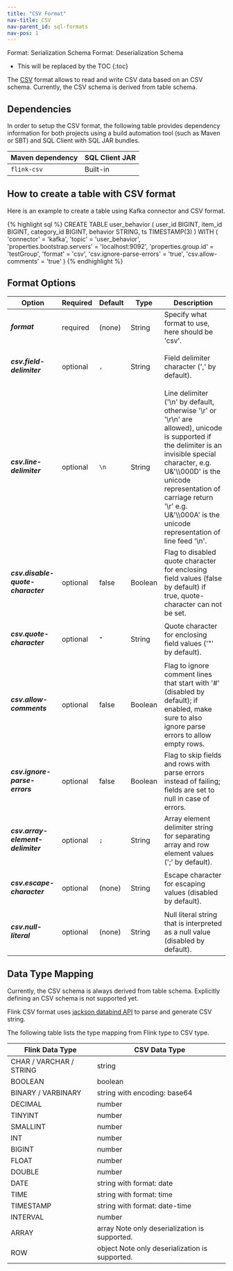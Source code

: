 ```yaml
---
title: "CSV Format"
nav-title: CSV
nav-parent_id: sql-formats
nav-pos: 1
---
```

<!--
Licensed to the Apache Software Foundation (ASF) under one
or more contributor license agreements.  See the NOTICE file
distributed with this work for additional information
regarding copyright ownership.  The ASF licenses this file
to you under the Apache License, Version 2.0 (the
"License"); you may not use this file except in compliance
with the License.  You may obtain a copy of the License at

  http://www.apache.org/licenses/LICENSE-2.0

Unless required by applicable law or agreed to in writing,
software distributed under the License is distributed on an
"AS IS" BASIS, WITHOUT WARRANTIES OR CONDITIONS OF ANY
KIND, either express or implied.  See the License for the
specific language governing permissions and limitations
under the License.
-->

<span class="label label-info">Format: Serialization Schema</span>
<span class="label label-info">Format: Deserialization Schema</span>

* This will be replaced by the TOC
{:toc}

The [CSV](https://en.wikipedia.org/wiki/Comma-separated_values) format allows to read and write CSV data based on an CSV schema. Currently, the CSV schema is derived from table schema.

Dependencies
------------

In order to setup the CSV format, the following table provides dependency information for both projects using a build automation tool (such as Maven or SBT) and SQL Client with SQL JAR bundles.

| Maven dependency   | SQL Client JAR         |
| :----------------- | :----------------------|
| `flink-csv`        | Built-in               |

How to create a table with CSV format
----------------

Here is an example to create a table using Kafka connector and CSV format.

<div class="codetabs" markdown="1">
<div data-lang="SQL" markdown="1">
{% highlight sql %}
CREATE TABLE user_behavior (
  user_id BIGINT,
  item_id BIGINT,
  category_id BIGINT,
  behavior STRING,
  ts TIMESTAMP(3)
) WITH (
 'connector' = 'kafka',
 'topic' = 'user_behavior',
 'properties.bootstrap.servers' = 'localhost:9092',
 'properties.group.id' = 'testGroup',
 'format' = 'csv',
 'csv.ignore-parse-errors' = 'true',
 'csv.allow-comments' = 'true'
)
{% endhighlight %}
</div>
</div>

Format Options
----------------

<table class="table table-bordered">
    <thead>
      <tr>
        <th class="text-left" style="width: 25%">Option</th>
        <th class="text-center" style="width: 8%">Required</th>
        <th class="text-center" style="width: 7%">Default</th>
        <th class="text-center" style="width: 10%">Type</th>
        <th class="text-center" style="width: 50%">Description</th>
      </tr>
    </thead>
    <tbody>
    <tr>
      <td><h5>format</h5></td>
      <td>required</td>
      <td style="word-wrap: break-word;">(none)</td>
      <td>String</td>
      <td>Specify what format to use, here should be 'csv'.</td>
    </tr>
    <tr>
      <td><h5>csv.field-delimiter</h5></td>
      <td>optional</td>
      <td style="word-wrap: break-word;"><code>,</code></td>
      <td>String</td>
      <td>Field delimiter character (',' by default).</td>
    </tr>
    <tr>
      <td><h5>csv.line-delimiter</h5></td>
      <td>optional</td>
      <td style="word-wrap: break-word;"><code>\n</code></td>
      <td>String</td>
      <td>Line delimiter ('\n' by default, otherwise
      '\r' or '\r\n' are allowed), unicode is supported if
      the delimiter is an invisible special character,
      e.g. U&'\\000D' is the unicode representation of carriage return '\r'
      e.g. U&'\\000A' is the unicode representation of line feed '\n'.</td>
    </tr>
    <tr>
      <td><h5>csv.disable-quote-character</h5></td>
      <td>optional</td>
      <td style="word-wrap: break-word;">false</td>
      <td>Boolean</td>
      <td>Flag to disabled quote character for enclosing field values (false by default)
      if true, quote-character can not be set.</td>
    </tr>
    <tr>
      <td><h5>csv.quote-character</h5></td>
      <td>optional</td>
      <td style="word-wrap: break-word;"><code>"</code></td>
      <td>String</td>
      <td>Quote character for enclosing field values ('"' by default).</td>
    </tr>
    <tr>
      <td><h5>csv.allow-comments</h5></td>
      <td>optional</td>
      <td style="word-wrap: break-word;">false</td>
      <td>Boolean</td>
      <td>Flag to ignore comment lines that start with '#'
      (disabled by default);
      if enabled, make sure to also ignore parse errors to allow empty rows.</td>
    </tr>
    <tr>
      <td><h5>csv.ignore-parse-errors</h5></td>
      <td>optional</td>
      <td style="word-wrap: break-word;">false</td>
      <td>Boolean</td>
      <td>Flag to skip fields and rows with parse errors instead of failing;
      fields are set to null in case of errors.</td>
    </tr>
    <tr>
      <td><h5>csv.array-element-delimiter</h5></td>
      <td>optional</td>
      <td style="word-wrap: break-word;"><code>;</code></td>
      <td>String</td>
      <td>Array element delimiter string for separating
      array and row element values (';' by default).</td>
    </tr>
    <tr>
      <td><h5>csv.escape-character</h5></td>
      <td>optional</td>
      <td style="word-wrap: break-word;">(none)</td>
      <td>String</td>
      <td>Escape character for escaping values (disabled by default).</td>
    </tr>
    <tr>
      <td><h5>csv.null-literal</h5></td>
      <td>optional</td>
      <td style="word-wrap: break-word;">(none)</td>
      <td>String</td>
      <td>Null literal string that is interpreted as a
      null value (disabled by default).</td>
    </tr>
    </tbody>
</table>

Data Type Mapping
----------------

Currently, the CSV schema is always derived from table schema. Explicitly defining an CSV schema is not supported yet.

Flink CSV format uses [jackson databind API](https://github.com/FasterXML/jackson-databind) to parse and generate CSV string.

The following table lists the type mapping from Flink type to CSV type.

<table class="table table-bordered">
    <thead>
      <tr>
        <th class="text-left">Flink Data Type</th>
        <th class="text-center">CSV Data Type</th>
      </tr>
    </thead>
    <tbody>
    <tr>
      <td>CHAR / VARCHAR / STRING</td>
      <td>string</td>
    </tr>
    <tr>
      <td>BOOLEAN</td>
      <td>boolean</td>
    </tr>
    <tr>
      <td>BINARY / VARBINARY</td>
      <td>string with encoding: base64</td>
    </tr>
    <tr>
      <td>DECIMAL</td>
      <td>number</td>
    </tr>
    <tr>
      <td>TINYINT</td>
      <td>number</td>
    </tr>
    <tr>
      <td>SMALLINT</td>
      <td>number</td>
    </tr>
    <tr>
      <td>INT</td>
      <td>number</td>
    </tr>
    <tr>
      <td>BIGINT</td>
      <td>number</td>
    </tr>
    <tr>
      <td>FLOAT</td>
      <td>number</td>
    </tr>
    <tr>
      <td>DOUBLE</td>
      <td>number</td>
    </tr>
    <tr>
      <td>DATE</td>
      <td>string with format: date</td>
    </tr>
    <tr>
      <td>TIME</td>
      <td>string with format: time</td>
    </tr>
    <tr>
      <td>TIMESTAMP</td>
      <td>string with format: date-time</td>
    </tr>
    <tr>
      <td>INTERVAL</td>
      <td>number</td>
    </tr>
    <tr>
      <td>ARRAY</td>
      <td>array <span class="label label-danger">Note</span> only deserialization is supported.</td>
    </tr>
    <tr>
      <td>ROW</td>
      <td>object <span class="label label-danger">Note</span> only deserialization is supported.</td>
    </tr>
    </tbody>
</table>





